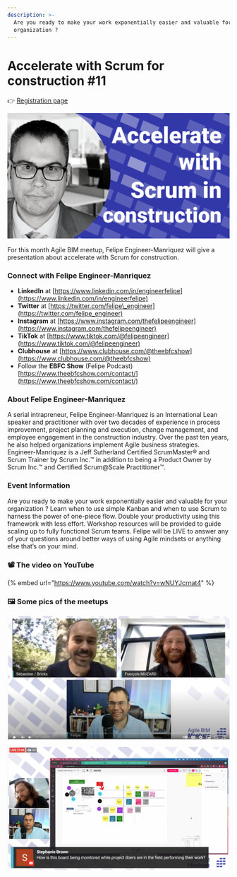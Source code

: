 ```yaml
---
description: >-
  Are you ready to make your work exponentially easier and valuable for your
  organization ?
---
```


# Accelerate with Scrum for construction \#11

👉 [Registration page](https://lu.ma/30q5281t)

![](../.gitbook/assets/scrum-construction-youtube.png)

For this month Agile BIM meetup, Felipe Engineer-Manriquez will give a presentation about accelerate with Scrum for construction.

### Connect with Felipe Engineer-Manriquez

* **LinkedIn** at [https://www.linkedin.com/in/engineerfelipe](https://www.linkedin.com/in/engineerfelipe) 
* **Twitter** at [https://twitter.com/felipe\_engineer](https://twitter.com/felipe_engineer)
* **Instagram** at [https://www.instagram.com/thefelipeengineer](https://www.instagram.com/thefelipeengineer) 
* **TikTok** at [https://www.tiktok.com/@felipeengineer](https://www.tiktok.com/@felipeengineer) 
* **Clubhouse** at [https://www.clubhouse.com/@theebfcshow](https://www.clubhouse.com/@theebfcshow) 
* Follow the **EBFC Show** \(Felipe Podcast\) [https://www.theebfcshow.com/contact/](https://www.theebfcshow.com/contact/)

### **About Felipe Engineer-Manriquez**

A serial intrapreneur, Felipe Engineer-Manriquez is an International Lean speaker and practitioner with over two decades of experience in process improvement, project planning and execution, change management, and employee engagement in the construction industry. Over the past ten years, he also helped organizations implement Agile business strategies. Engineer-Manriquez is a Jeff Sutherland Certified ScrumMaster® and Scrum Trainer by Scrum Inc.™ in addition to being a Product Owner by Scrum Inc.™ and Certified Scrum@Scale Practitioner™.

### Event Information

​Are you ready to make your work exponentially easier and valuable for your organization ? Learn when to use simple Kanban and when to use Scrum to harness the power of one-piece flow. Double your productivity using this framework with less effort. Workshop resources will be provided to guide scaling up to fully functional Scrum teams. Felipe will be LIVE to answer any of your questions around better ways of using Agile mindsets or anything else that’s on your mind.

### 📽️ The video on YouTube 

{% embed url="https://www.youtube.com/watch?v=wNUYJcrnat4" %}



### 🖼️ Some pics of the meetups 

![](../.gitbook/assets/agile-bim-meetup-11.png)



![](../.gitbook/assets/screenshot-2021-06-10-at-18.28.10.png)

